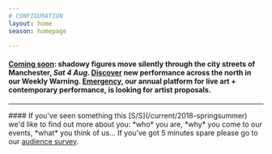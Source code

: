 ```yaml
---
# CONFIGURATION
layout: home
season: homepage

---
```

#### [Coming soon](/current/2018-springsummer/hazardshadowgirl): shadowy figures move silently through the city streets of Manchester, *Sat 4 Aug*. <a href="http://wordofwarning.posthaven.com" target="_blank">Discover</a> new performance across the north in our Weekly Warning. [Emergency](/hab/emergency), our annual platform for live art + contemporary performance, is looking for artist proposals.            
<hr>               
#### If you've seen something this [S/S](/current/2018-springsummer) we'd like to find out more about you: *who* you are, *why* you come to our events, *what* you think of us… If you've got 5 minutes spare please go to our <a href="http://research.audiencesurveys.org/s.asp?k=152950990710" target="_blank">audience survey</a>.
